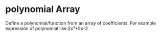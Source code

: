 # polynomial Array
Define a polynomial/function from an array of coefficients.
For example expression of polynomial like:2x²+5x-3















